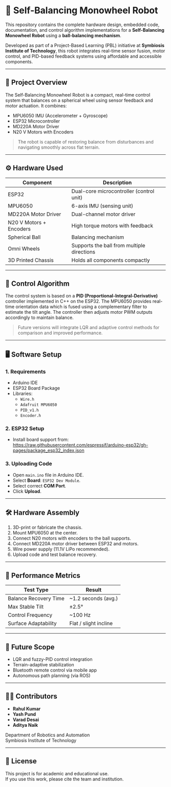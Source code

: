 # 🤖 Self-Balancing Monowheel Robot

This repository contains the complete hardware design, embedded code, documentation, and control algorithm implementations for a **Self-Balancing Monowheel Robot** using a **ball-balancing mechanism**.

Developed as part of a Project-Based Learning (PBL) initiative at **Symbiosis Institute of Technology**, this robot integrates real-time sensor fusion, motor control, and PID-based feedback systems using affordable and accessible components.

---

## 📌 Project Overview

The Self-Balancing Monowheel Robot is a compact, real-time control system that balances on a spherical wheel using sensor feedback and motor actuation. It combines:

- MPU6050 IMU (Accelerometer + Gyroscope)
- ESP32 Microcontroller
- MD220A Motor Driver
- N20 V Motors with Encoders

> The robot is capable of restoring balance from disturbances and navigating smoothly across flat terrain.

---

## ⚙️ Hardware Used

| Component              | Description                                 |
|------------------------|---------------------------------------------|
| ESP32                  | Dual-core microcontroller (control unit)    |
| MPU6050                | 6-axis IMU (sensing unit)                   |
| MD220A Motor Driver    | Dual-channel motor driver                   |
| N20 V Motors + Encoders| High torque motors with feedback            |
| Spherical Ball         | Balancing mechanism                         |
| Omni Wheels            | Supports the ball from multiple directions  |
| 3D Printed Chassis     | Holds all components compactly              |

---

## 🧠 Control Algorithm

The control system is based on a **PID (Proportional-Integral-Derivative)** controller implemented in C++ on the ESP32. The MPU6050 provides real-time orientation data which is fused using a complementary filter to estimate the tilt angle. The controller then adjusts motor PWM outputs accordingly to maintain balance.

> Future versions will integrate LQR and adaptive control methods for comparison and improved performance.

---

## 🖥️ Software Setup

### 1. Requirements
- Arduino IDE
- ESP32 Board Package
- Libraries:
  - `Wire.h`
  - `Adafruit MPU6050`
  - `PID_v1.h`
  - `Encoder.h`

### 2. ESP32 Setup
- Install board support from:
https://raw.githubusercontent.com/espressif/arduino-esp32/gh-pages/package_esp32_index.json

### 3. Uploading Code
- Open `main.ino` file in Arduino IDE.
- Select **Board**: `ESP32 Dev Module`.
- Select correct **COM Port**.
- Click **Upload**.

---

## 🛠️ Hardware Assembly

1. 3D-print or fabricate the chassis.
2. Mount MPU6050 at the center.
3. Connect N20 motors with encoders to the ball supports.
4. Connect MD220A motor driver between ESP32 and motors.
5. Wire power supply (11.1V LiPo recommended).
6. Upload code and test balance recovery.

---

## 🧪 Performance Metrics

| Test Type             | Result                   |
|------------------------|---------------------------|
| Balance Recovery Time | ~1.2 seconds (avg.)       |
| Max Stable Tilt       | ±2.5°                     |
| Control Frequency     | ~100 Hz                   |
| Surface Adaptability  | Flat / slight incline     |

---

## 📌 Future Scope

- LQR and fuzzy-PID control integration
- Terrain-adaptive stabilization
- Bluetooth remote control via mobile app
- Autonomous path planning (via ROS)

---

## 👨‍💻 Contributors

- **Rahul Kumar**
- **Yash Pund**
- **Varad Desai**
- **Aditya Naik**

Department of Robotics and Automation  
Symbiosis Institute of Technology

---

## 📄 License

This project is for academic and educational use.  
If you use this work, please cite the team and institution.
